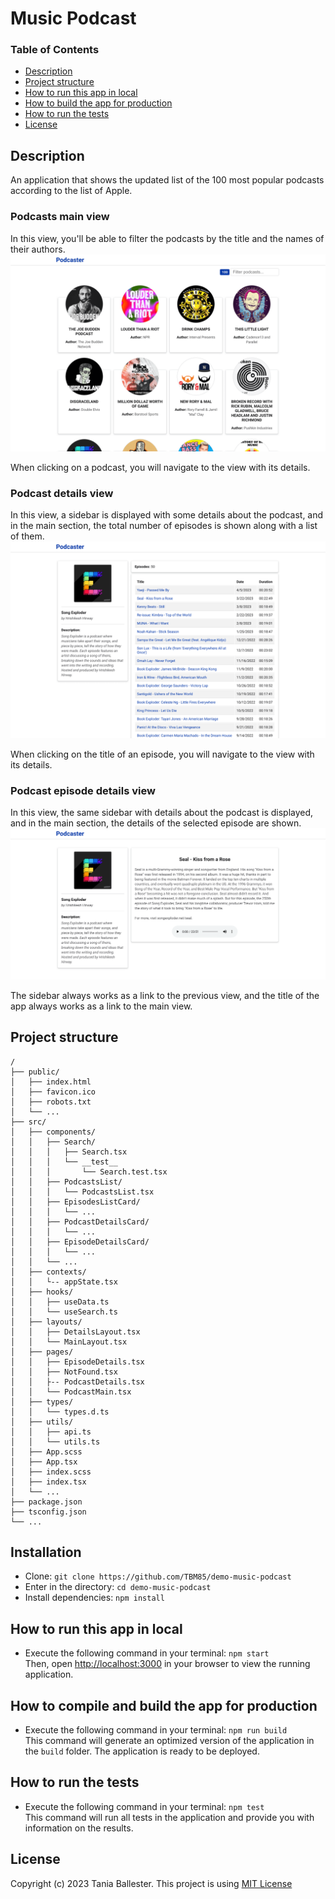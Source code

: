 # Music Podcast

### Table of Contents
- [Description](#description)
- [Project structure](#project-structure)
- [How to run this app in local](#how-to-run-this-app-in-local)
- [How to build the app for production](#how-to-compile-and-build-the-app-for-production)
- [How to run the tests](#how-to-run-the-tests)
- [License](#license)

## Description
An application that shows the updated list of the 100 most popular podcasts according to the list of Apple.

### Podcasts main view
In this view, you'll be able to filter the podcasts by the title and the names of their authors.
![Podcasts main view](public/main_view.png)

When clicking on a podcast, you will navigate to the view with its details.

### Podcast details view
In this view, a sidebar is displayed with some details about the podcast, and in the main section, the total number of episodes is shown along with a list of them.
![Podcast details view](public/podcast_details_view.png)

When clicking on the title of an episode, you will navigate to the view with its details.

### Podcast episode details view
In this view, the same sidebar with details about the podcast is displayed, and in the main section, the details of the selected episode are shown.
![Podcast episode details view](public/episode_details_view.png)

The sidebar always works as a link to the previous view, and the title of the app always works as a link to the main view.

## Project structure
```
/
├── public/
│   ├── index.html
│   ├── favicon.ico
│   ├── robots.txt
│   └── ...
├── src/
│   ├── components/
│   │   ├── Search/
│   │   │   ├── Search.tsx
│   │   │   └── __test__
│   │   │       └── Search.test.tsx
│   │   ├── PodcastsList/
│   │   │   └── PodcastsList.tsx
│   │   ├── EpisodesListCard/
│   │   │   └── ...
│   │   ├── PodcastDetailsCard/
│   │   │   └── ...
│   │   ├── EpisodeDetailsCard/
│   │   │   └── ...
│   │   └── ...
│   ├── contexts/
│   │   └-- appState.tsx
│   ├── hooks/
│   │   ├── useData.ts
│   │   └── useSearch.ts
│   ├── layouts/
│   │   ├── DetailsLayout.tsx
│   │   └── MainLayout.tsx
│   ├── pages/
│   │   ├── EpisodeDetails.tsx
│   │   ├── NotFound.tsx
│   │   ├-- PodcastDetails.tsx
│   │   └── PodcastMain.tsx
│   ├── types/
│   │   └── types.d.ts
│   ├── utils/
│   │   ├── api.ts
│   │   └── utils.ts
│   ├── App.scss
│   ├── App.tsx
│   ├── index.scss
│   ├── index.tsx
│   └── ...
├── package.json
├── tsconfig.json
└── ...
```

## Installation
* Clone: `git clone https://github.com/TBM85/demo-music-podcast`
* Enter in the directory: `cd demo-music-podcast`
* Install dependencies: `npm install`

## How to run this app in local
* Execute the following command in your terminal: `npm start`\
  Then, open [http://localhost:3000](http://localhost:3000) in your browser to view the running application.

## How to compile and build the app for production
* Execute the following command in your terminal: `npm run build`\
  This command will generate an optimized version of the application in the `build` folder. The application is ready to be deployed.

## How to run the tests
* Execute the following command in your terminal: `npm test`\
  This command will run all tests in the application and provide you with information on the results.

## License
Copyright (c) 2023 Tania Ballester. This project is using [MIT License](LICENSE.md)